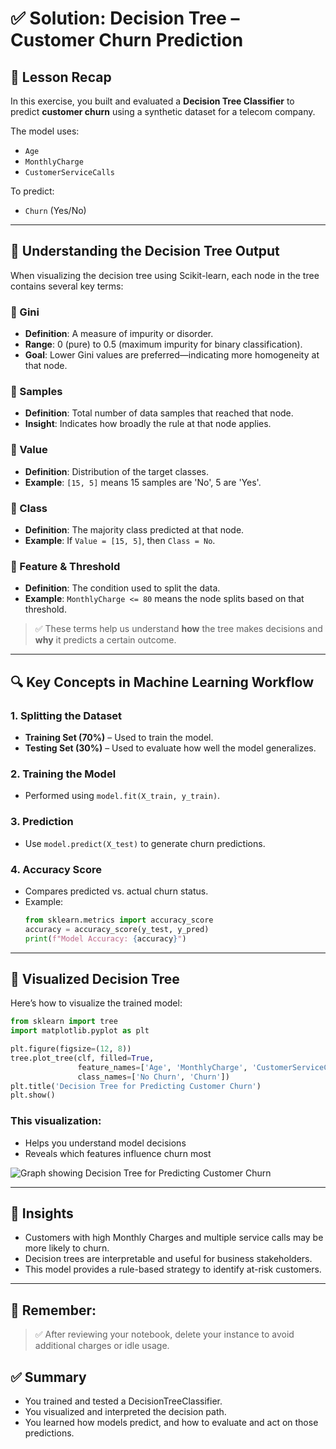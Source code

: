 # ✅ Solution: Decision Tree – Customer Churn Prediction

## 📌 Lesson Recap

In this exercise, you built and evaluated a **Decision Tree Classifier** to predict **customer churn** using a synthetic dataset for a telecom company.

The model uses:
- `Age`
- `MonthlyCharge`
- `CustomerServiceCalls`

To predict:
- `Churn` (Yes/No)

---

## 🌲 Understanding the Decision Tree Output

When visualizing the decision tree using Scikit-learn, each node in the tree contains several key terms:

### 🔹 Gini
- **Definition**: A measure of impurity or disorder.
- **Range**: 0 (pure) to 0.5 (maximum impurity for binary classification).
- **Goal**: Lower Gini values are preferred—indicating more homogeneity at that node.

### 🔹 Samples
- **Definition**: Total number of data samples that reached that node.
- **Insight**: Indicates how broadly the rule at that node applies.

### 🔹 Value
- **Definition**: Distribution of the target classes.
- **Example**: `[15, 5]` means 15 samples are 'No', 5 are 'Yes'.

### 🔹 Class
- **Definition**: The majority class predicted at that node.
- **Example**: If `Value = [15, 5]`, then `Class = No`.

### 🔹 Feature & Threshold
- **Definition**: The condition used to split the data.
- **Example**: `MonthlyCharge <= 80` means the node splits based on that threshold.

> ✅ These terms help us understand **how** the tree makes decisions and **why** it predicts a certain outcome.

---

## 🔍 Key Concepts in Machine Learning Workflow

### 1. **Splitting the Dataset**
- **Training Set (70%)** – Used to train the model.
- **Testing Set (30%)** – Used to evaluate how well the model generalizes.

### 2. **Training the Model**
- Performed using `model.fit(X_train, y_train)`.

### 3. **Prediction**
- Use `model.predict(X_test)` to generate churn predictions.

### 4. **Accuracy Score**
- Compares predicted vs. actual churn status.
- Example:
  ```python
  from sklearn.metrics import accuracy_score
  accuracy = accuracy_score(y_test, y_pred)
  print(f"Model Accuracy: {accuracy}")
  ```

---

## 🌳 Visualized Decision Tree
Here’s how to visualize the trained model:
  ```python
  from sklearn import tree
  import matplotlib.pyplot as plt
  
  plt.figure(figsize=(12, 8))
  tree.plot_tree(clf, filled=True,
                 feature_names=['Age', 'MonthlyCharge', 'CustomerServiceCalls'],
                 class_names=['No Churn', 'Churn'])
  plt.title('Decision Tree for Predicting Customer Churn')
  plt.show()
  ```

### This visualization: 
- Helps you understand model decisions
- Reveals which features influence churn most

![Graph showing Decision Tree for Predicting Customer Churn](Exercise3.jpg)  

---

## 🧠 Insights
- Customers with high Monthly Charges and multiple service calls may be more likely to churn.
- Decision trees are interpretable and useful for business stakeholders.
- This model provides a rule-based strategy to identify at-risk customers.

---

## 🔐 Remember:
> ✅ After reviewing your notebook, delete your instance to avoid additional charges or idle usage.


## ✅ Summary
- You trained and tested a DecisionTreeClassifier.
- You visualized and interpreted the decision path.
- You learned how models predict, and how to evaluate and act on those predictions.
